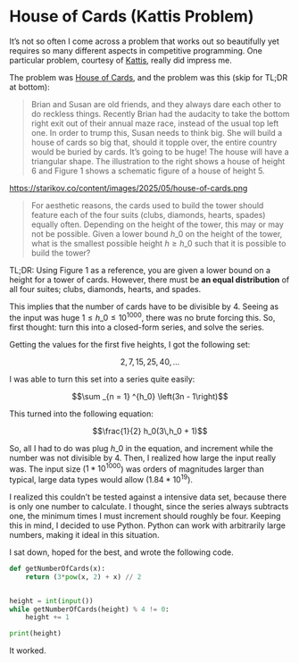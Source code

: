 # House of Cards (Kattis Problem)
It’s not so often I come across a problem that works out so beautifully yet requires so many different aspects in competitive programming. One particular problem, courtesy of [Kattis](https://open.kattis.com/), really did impress me.

The problem was [House of Cards](https://open.kattis.com/problems/houseofcards), and the problem was this (skip for TL;DR at bottom):

> Brian and Susan are old friends, and they always dare each other to do reckless things. Recently Brian had the audacity to take the bottom right exit out of their annual maze race, instead of the usual top left one. In order to trump this, Susan needs to think big. She will build a house of cards so big that, should it topple over, the entire country would be buried by cards. It’s going to be huge!
> The house will have a triangular shape. The illustration to the right shows a house of height 6 and Figure 1 shows a schematic figure of a house of height 5.

https://starikov.co/content/images/2025/05/house-of-cards.png

> For aesthetic reasons, the cards used to build the tower should feature each of the four suits (clubs, diamonds, hearts, spades) equally often. Depending on the height of the tower, this may or may not be possible. Given a lower bound $h\_0$ on the height of the tower, what is the smallest possible height $h \geq h\_0$ such that it is possible to build the tower?

TL;DR: Using Figure 1 as a reference, you are given a lower bound on a height for a tower of cards. However, there must be **an equal distribution** of all four suites; clubs, diamonds, hearts, and spades. 

This implies that the number of cards have to be divisible by $4$. Seeing as the input was huge $1 \leq h\_0 \leq 10^{1000}$, there was no brute forcing this. So, first thought: turn this into a closed-form series, and solve the series.

Getting the values for the first five heights, I got the following set:

$${2, 7, 15, 25, 40, \ldots}$$

I was able to turn this set into a series quite easily:

$$\sum _{n = 1} ^{h_0} \left(3n - 1\right)$$

This turned into the following equation:

$$\frac{1}{2} h_0(3\,h_0 + 1)$$

So, all I had to do was plug $h\_0$ in the equation, and increment while the number was not divisible by $4$. Then, I realized how large the input really was. The input size ($1*10^{1000}$) was orders of magnitudes larger than typical, large data types would allow ($1.84 * 10^{19}$).

I realized this couldn’t be tested against a intensive data set, because there is only one number to calculate. I thought, since the series always subtracts one, the minimum times I must increment should roughly be four. Keeping this in mind, I decided to use Python. Python can work with arbitrarily large numbers, making it ideal in this situation.

I sat down, hoped for the best, and wrote the following code.

```python
def getNumberOfCards(x):
    return (3*pow(x, 2) + x) // 2


height = int(input())
while getNumberOfCards(height) % 4 != 0:
    height += 1

print(height)
```

It worked. 
